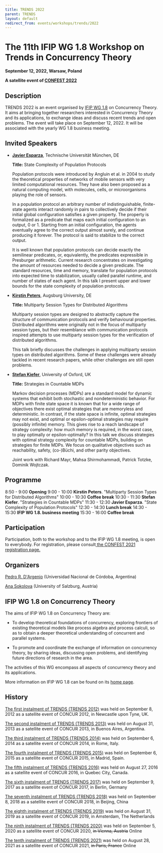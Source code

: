 ```yaml
---
title: TRENDS 2022
parent: TRENDS
layout: default
redirect_from: events/workshops/trends/2022
---
```


# The 11th IFIP WG 1.8 Workshop on Trends in Concurrency Theory

<strong>September 12, 2022, Warsaw, Poland</strong>

**A satellite event of [CONFEST 2022](https://confest2022.mimuw.edu.pl/)**


## Description

TRENDS 2022 is an event organised by [IFIP WG 1.8](https://www.concurrency-theory.org/organizations/ifip) on Concurrency Theory. It aims at bringing together researchers interested in Concurrency Theory and its applications, to exchange ideas and discuss recent trends and open problems. The event will take place on September 12, 2022. It will be associated with the yearly WG 1.8 business meeting.

## Invited Speakers


* [**Javier Esparza**](https://www7.in.tum.de/~esparza/), Technische Universität München, DE

  **Title:** State Complexity of Population Protocols

  Population protocols were introduced by Angluin et al. in 2004 to
  study the theoretical properties of networks of mobile sensors with
  very limited computational resources. They have also been proposed
  as a natural computing model, with molecules, cells, or
  microorganisms playing the role of sensors.

  In a population protocol an arbitrary number of indistinguishable,
  finite-state agents interact randomly in pairs to collectively
  decide if their initial global configuration satisfies a given
  property. The property is formalized as a predicate that maps each
  initial configuration to an output, 0 or 1.  Starting from an
  initial configuration, the agents eventually agree to the correct
  output almost surely, and continue producing it forever. The
  protocol is said to stabilize to the correct output.

  It is well known that population protocols can decide exactly the
  semilinear predicates, or, equivalently, the predicates expressible
  in Presburger arithmetic. Current research concentrates on
  investigating the amount of resources needed to decide a given
  predicate. The standard resources, time and memory, translate for
  population protocols into expected time to stabilization, usually
  called parallel runtime, and number of states of each agent. In this
  talk I present upper and lower bounds for the state complexity of
  population protocols.
  
* [**Kirstin Peters**](), Augsburg University, DE

  **Title:** Multiparty Session Types for Distributed Algorithms
  
  Multiparty session types are designed to abstractly capture the
  structure of communication protocols and verify behavioural properties.
  Distributed algorithms were originally not in the focus of multiparty
  session types, but their resemblance with communication protocols
  inspired attempts to use multiparty session types for the verification
  of distributed algorithms.

  This talk briefly discusses the challenges in applying multiparty
  session types on distributed algorithms. Some of these challenges were
  already tackled in recent research papers, while other challenges are
  still open problems.
  
* [**Stefan Kiefer**](https://www.cs.ox.ac.uk/people/stefan.kiefer/), University of Oxford, UK

  **Title:** Strategies in Countable MDPs

  Markov decision processes (MDPs) are a standard model for dynamic
  systems that exhibit both stochastic and nondeterministic
  behavior. For MDPs with finite state space it is known that for a
  wide range of objectives there exist optimal strategies that are
  memoryless and deterministic. In contrast, if the state space is
  infinite, optimal strategies may not exist, and optimal or
  epsilon-optimal strategies may require (possibly infinite)
  memory. This gives rise to a reach landscape of strategy complexity:
  how much memory is required, in the worst case, to play optimally or
  epsilon-optimally? In this talk we discuss strategies with optimal
  strategy complexity for countable MDPs, building on strategies for
  finite MDPs. We focus on qualitative objectives such as
  reachability, safety, (co-)Büchi, and other parity objectives.

  Joint work with Richard Mayr, Mahsa Shirmohammadi, Patrick Totzke,
  Dominik Wojtczak.


## Programme

 8:50 -  9:00 **Opening**
 9:00 - 10:00 **Kirstin Peters**. "Multiparty Session Types for Distributed Algorithms"
10:00 - 10:30 **Coffee break**
10:30 - 11:30 **Stefan Kiefer**. "Strategies in Countable MDPs"
11:30 - 12:30 **Javier Esparza**. "State Complexity of Population Protocols"
12:30 - 14:30 **Lunch break**
14:30 - 15:30 **IFIP WG 1.8. business meeting**
15:30 - 16:00 **Coffee break**


## Participation

Participation, both to the workshop and to the IFIP WG 1.8 meeting, is open to everybody. For registration, please consult[ the CONFEST 2021 registration page.](https://confest2022.mimuw.edu.pl/registration/)

## Organizers

[Pedro R. D'Argenio](https://www.cs.famaf.unc.edu.ar/~dargenio/) (Universidad Nacional de Córdoba, Argentina)

[Ana Sokolova](http://cs.uni-salzburg.at/~anas/index.html) (University of Salzburg, Austria)

## IFIP WG 1.8 on Concurrency Theory

The aims of IFIP WG 1.8 on Concurrency Theory are:

* To develop theoretical foundations of concurrency, exploring frontiers of existing theoretical models like process algebra and process calculi, so as to obtain a deeper theoretical understanding of concurrent and parallel systems.

* To promote and coordinate the exchange of information on concurrency theory, by sharing ideas, discussing open problems, and identifying future directions of research in the area.

The activities of this WG encompass all aspects of concurrency theory and its applications.

More information on IFIP WG 1.8 can be found on its [home page](https://www.concurrency-theory.org/organizations/ifip).

## History

[The first instalment of TRENDS (TRENDS 2012)](http://www.win.tue.nl/trends12/) was held on September 8, 2012 as a satellite event of CONCUR 2012, in Newcastle upon Tyne, UK.

[The second instalment of TRENDS (TRENDS 2013)](http://www.win.tue.nl/trends13/) was held on August 31, 2013 as a satellite event of CONCUR 2013, in Buenos Aires, Argentina.

[The third instalment of TRENDS (TRENDS 2014)](http://ceres.hh.se/mediawiki/TRENDS_2014) was held on September 6, 2014 as a satellite event of CONCUR 2014, in Rome, Italy.

[The fourth instalment of TRENDS (TRENDS 2015)](https://www.concurrency-theory.org/events/workshops/trends/2015) was held on September 6, 2015 as a satellite event of CONCUR 2015, in Madrid, Spain.

[The fifth instalment of TRENDS (TRENDS 2016)](https://www.concurrency-theory.org/events/workshops/trends/2016) was held on August 27, 2016 as a satellite event of CONCUR 2016, in Quebec City, Canada.

[The sixth instalment of TRENDS (TRENDS 2017)](https://www.concurrency-theory.org/events/workshops/trends/2017) was held on September 9, 2017 as a satellite event of CONCUR 2017, in Berlin, Germany

[The seventh instalment of TRENDS (TRENDS 2018)](https://www.concurrency-theory.org/events/workshops/trends/2018) was held on September 8, 2018 as a satellite event of CONCUR 2018, in Beijing, China

[The eighth instalment of TRENDS (TRENDS 2019)](https://www.concurrency-theory.org/events/workshops/trends/2019) was held on August 31, 2019 as a satellite event of CONCUR 2019, in Amsterdam, The Netherlands

[The ninth instalment of TRENDS (TRENDS 2020)](https://www.concurrency-theory.org/events/workshops/trends/2020) was held on September 5, 2020 as a satellite event of CONCUR 2020, ~~in Vienna, Austria~~ Online

[The tenth instalment of TRENDS (TRENDS 2021)](https://www.concurrency-theory.org/events/workshops/trends/2021) was held on August 28, 2021 as a satellite event of CONCUR 2021, ~~in Paris, France~~ Online
